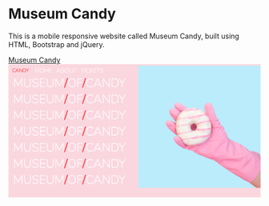 # Museum Candy

This is a mobile responsive website called Museum Candy, built using HTML, Bootstrap and jQuery. 

[Museum Candy](https://tiurzm.github.io/MuseumCandy/)
![Home Page](./images/mc.png)